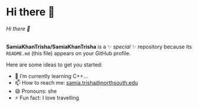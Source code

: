 # Hi there 👋
###### Hi there 👋

**SamiaKhanTrisha/SamiaKhanTrisha** is a ✨ _special_ ✨ repository because its `README.md` (this file) appears on your GitHub profile.

Here are some ideas to get you started:

- 🌱 I’m currently learning C++...
- 📫 How to reach me: samia.trisha@northsouth.edu
- 😄 Pronouns: she
- ⚡ Fun fact: I love travelling

